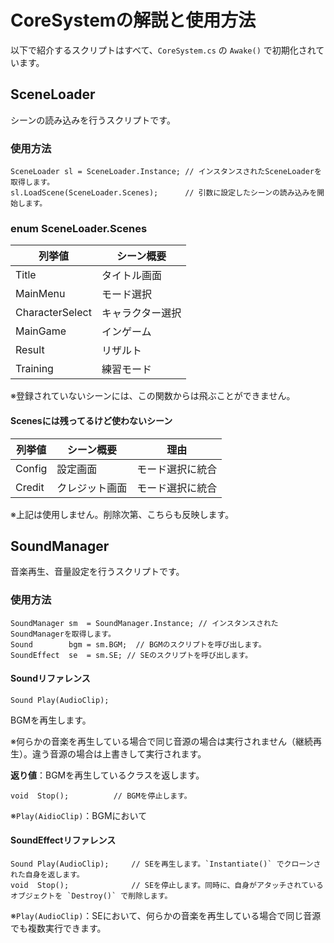# CoreSystemの解説と使用方法
以下で紹介するスクリプトはすべて、`CoreSystem.cs` の `Awake()` で初期化されています。

## SceneLoader
シーンの読み込みを行うスクリプトです。

### 使用方法
```
SceneLoader sl = SceneLoader.Instance; // インスタンスされたSceneLoaderを取得します。
sl.LoadScene(SceneLoader.Scenes);      // 引数に設定したシーンの読み込みを開始します。
```

### enum SceneLoader.Scenes

|列挙値|シーン概要|
|---|---|
|Title|タイトル画面|
|MainMenu|モード選択|
|CharacterSelect|キャラクター選択|
|MainGame|インゲーム|
|Result|リザルト|
|Training|練習モード|

※登録されていないシーンには、この関数からは飛ぶことができません。

#### Scenesには残ってるけど使わないシーン

|列挙値|シーン概要|理由|
|---|---|---|
|Config|設定画面|モード選択に統合|
|Credit|クレジット画面|モード選択に統合|

※上記は使用しません。削除次第、こちらも反映します。

## SoundManager
音楽再生、音量設定を行うスクリプトです。

### 使用方法
```
SoundManager sm  = SoundManager.Instance; // インスタンスされたSoundManagerを取得します。
Sound        bgm = sm.BGM;  // BGMのスクリプトを呼び出します。
SoundEffect  se  = sm.SE; // SEのスクリプトを呼び出します。
```

#### Soundリファレンス
```
Sound Play(AudioClip);
```
BGMを再生します。

※何らかの音楽を再生している場合で同じ音源の場合は実行されません（継続再生）。違う音源の場合は上書きして実行されます。

**返り値**：BGMを再生しているクラスを返します。

```
void  Stop();          // BGMを停止します。
```
※`Play(AidioClip)`：BGMにおいて

#### SoundEffectリファレンス
```
Sound Play(AudioClip);     // SEを再生します。`Instantiate()` でクローンされた自身を返します。
void  Stop();              // SEを停止します。同時に、自身がアタッチされているオブジェクトを `Destroy()` で削除します。
```
※`Play(AudioClip)`：SEにおいて、何らかの音楽を再生している場合で同じ音源でも複数実行できます。
